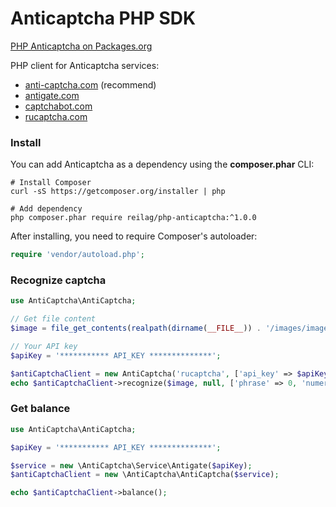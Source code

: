 # Anticaptcha PHP SDK

[PHP Anticaptcha on Packages.org](https://packagist.org/packages/reilag/php-anticaptcha)

PHP client for Anticaptcha services:

* [anti-captcha.com](http://anti-captcha.com) (recommend)
* [antigate.com](http://antigate.com)
* [captchabot.com](http://captchabot.com)
* [rucaptcha.com](http://rucaptcha.com)


### Install

You can add Anticaptcha as a dependency using the **composer.phar** CLI:
```
# Install Composer
curl -sS https://getcomposer.org/installer | php

# Add dependency
php composer.phar require reilag/php-anticaptcha:^1.0.0
```


After installing, you need to require Composer's autoloader:
```php
require 'vendor/autoload.php';
```

### Recognize captcha
```php
use AntiCaptcha\AntiCaptcha;

// Get file content
$image = file_get_contents(realpath(dirname(__FILE__)) . '/images/image.jpg');

// Your API key
$apiKey = '*********** API_KEY **************';

$antiCaptchaClient = new AntiCaptcha('rucaptcha', ['api_key' => $apiKey, 'debug' => true]);
echo $antiCaptchaClient->recognize($image, null, ['phrase' => 0, 'numeric' => 0]);
```

### Get balance
```php
use AntiCaptcha\AntiCaptcha;

$apiKey = '*********** API_KEY **************';

$service = new \AntiCaptcha\Service\Antigate($apiKey);
$antiCaptchaClient = new \AntiCaptcha\AntiCaptcha($service);

echo $antiCaptchaClient->balance();
```

